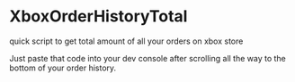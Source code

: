 # XboxOrderHistoryTotal
quick script to get total amount of all your orders on xbox store

Just paste that code into your dev console after scrolling all the way to the bottom of your order history. 
